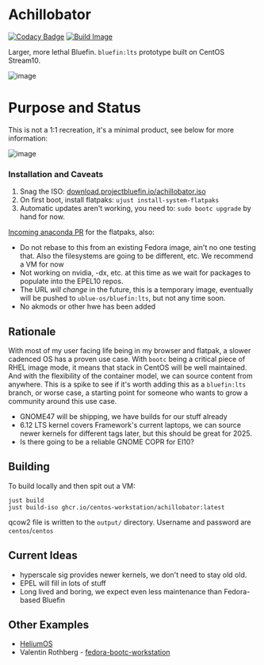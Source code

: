# Achillobator

[![Codacy Badge](https://app.codacy.com/project/badge/Grade/13d42ded3cf54250a71ad05aca7d5961)](https://app.codacy.com/gh/centos-workstation/achillobator/dashboard?utm_source=gh&utm_medium=referral&utm_content=&utm_campaign=Badge_grade)
[![Build Image](https://github.com/centos-workstation/achillobator/actions/workflows/build-image.yml/badge.svg)](https://github.com/centos-workstation/achillobator/actions/workflows/build-image.yml)

Larger, more lethal Bluefin. `bluefin:lts` prototype built on CentOS Stream10.

![image](https://github.com/user-attachments/assets/2e160934-44e6-4aee-b2b8-accb3bcf0a41)

# Purpose and Status

This is not a 1:1 recreation, it's a minimal product, see below for more information: 

![image](https://github.com/user-attachments/assets/48985776-7a94-4138-bf00-d2df7824047d)

### Installation and Caveats

1. Snag the ISO: [download.projectbluefin.io/achillobator.iso](https://download.projectbluefin.io/achillobator.iso)
2. On first boot, install flatpaks: `ujust install-system-flatpaks`
3. Automatic updates aren't working, you need to: `sudo bootc upgrade` by hand for now.
  
[Incoming anaconda PR](https://github.com/rhinstaller/anaconda/pull/6056) for the flatpaks, also:

- Do not rebase to this from an existing Fedora image, ain't no one testing that. Also the filesystems are going to be different, etc. We recommend a VM for now
- Not working on nvidia, -dx, etc. at this time as we wait for packages to populate into the EPEL10 repos.
- The URL _will change_ in the future, this is a temporary image, eventually will be pushed to `ublue-os/bluefin:lts`, but not any time soon.
- No akmods or other hwe has been added

## Rationale

With most of my user facing life being in my browser and flatpak, a slower cadenced OS has a proven use case. With `bootc` being a critical piece of RHEL image mode, it means that stack in CentOS will be well maintained. And with the flexibility of the container model, we can source content from anywhere. This is a spike to see if it's worth adding this as a `bluefin:lts` branch, or worse case, a starting point for someone who wants to grow a community around this use case. 

- GNOME47 will be shipping, we have builds for our stuff already
- 6.12 LTS kernel covers Framework's current laptops, we can source newer kernels for different tags later, but this should be great for 2025.
- Is there going to be a reliable GNOME COPR for El10?

## Building

To build locally and then spit out a VM: 

```
just build
just build-iso ghcr.io/centos-workstation/achillobator:latest
```

qcow2 file is written to the `output/` directory. Username and password are `centos`/`centos`

## Current Ideas

- hyperscale sig provides newer kernels, we don't need to stay old old.
- EPEL will fill in lots of stuff
- Long lived and boring, we expect even less maintenance than Fedora-based Bluefin

## Other Examples

- [HeliumOS](https://codeberg.org/HeliumOS)
- Valentin Rothberg - [fedora-bootc-workstation](https://github.com/vrothberg/fedora-bootc-workstation/tree/main)
